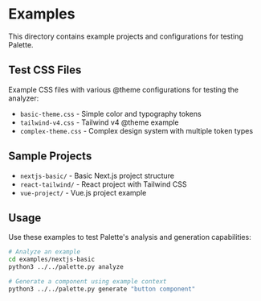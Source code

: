 # Examples

This directory contains example projects and configurations for testing Palette.

## Test CSS Files

Example CSS files with various @theme configurations for testing the analyzer:

- `basic-theme.css` - Simple color and typography tokens
- `tailwind-v4.css` - Tailwind v4 @theme example
- `complex-theme.css` - Complex design system with multiple token types

## Sample Projects

- `nextjs-basic/` - Basic Next.js project structure
- `react-tailwind/` - React project with Tailwind CSS
- `vue-project/` - Vue.js project example

## Usage

Use these examples to test Palette's analysis and generation capabilities:

```bash
# Analyze an example
cd examples/nextjs-basic
python3 ../../palette.py analyze

# Generate a component using example context
python3 ../../palette.py generate "button component"
```
